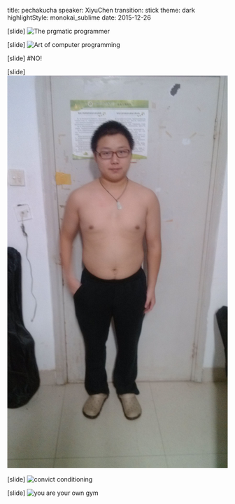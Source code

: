 title: pechakucha
speaker: XiyuChen
transition: stick
theme: dark
highlightStyle: monokai_sublime
date: 2015-12-26

[slide]
![The prgmatic programmer](https://upload.wikimedia.org/wikipedia/en/8/8f/The_pragmatic_programmer.jpg)

[slide]
![Art of computer programming](https://upload.wikimedia.org/wikipedia/en/6/62/ArtOfComputerProgramming.jpg)

[slide]
#NO!

[slide]
![fat boy](https://raw.githubusercontent.com/ChenXiyu/PPTs/master/img/IMG_20130914_235624.jpg)

[slide]
![convict conditioning](https://img3.doubanio.com/lpic/s27248971.jpg)

[slide]
![you are your own gym](https://img3.doubanio.com/lpic/s24403715.jpg)
